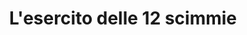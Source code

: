 ---
layout: post
title: L'esercito delle 12 scimmie
director: Terry Gilliam
year: 1995
cover: https://images.mubicdn.net/images/film/2373/cache-868818-1681202879/image-w1280.jpg
---